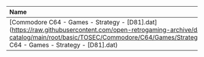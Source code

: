 |Name|Size|
|:---|---:|
|[Commodore C64 - Games - Strategy - [D81].dat](https://raw.githubusercontent.com/open-retrogaming-archive/dat-catalog/main/root/basic/TOSEC/Commodore/C64/Games/Strategy/[D81]/Commodore C64 - Games - Strategy - [D81].dat)|2356|
